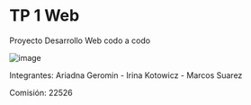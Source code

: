 # TP 1 Web
Proyecto Desarrollo Web codo a codo

![image](https://user-images.githubusercontent.com/112291318/187053592-fa2cfcb8-0564-47fa-ae25-384cdc4aa799.png)

Integrantes: Ariadna Geromin - Irina Kotowicz - Marcos Suarez

Comisión: 22526
